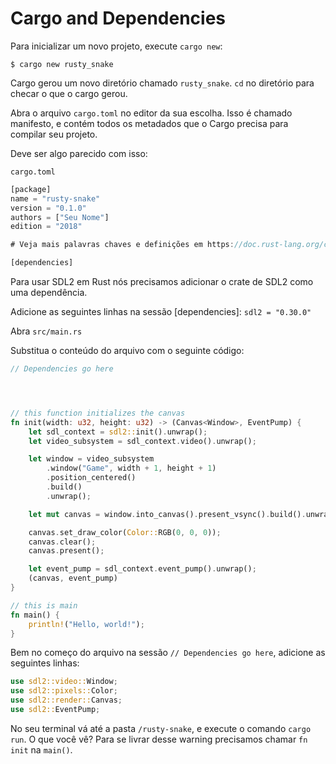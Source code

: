 # Cargo and Dependencies

Para inicializar um novo projeto, execute `cargo new`:

```shell
$ cargo new rusty_snake
```

Cargo gerou um novo diretório chamado `rusty_snake`. `cd` no diretório para checar o que o cargo gerou.

Abra o arquivo `cargo.toml` no editor da sua escolha. Isso é chamado manifesto, e contém todos os metadados que o Cargo precisa para compilar seu projeto.

Deve ser algo parecido com isso:

`cargo.toml`

```rust
[package]
name = "rusty-snake"
version = "0.1.0"
authors = ["Seu Nome"]
edition = "2018"

# Veja mais palavras chaves e definições em https://doc.rust-lang.org/cargo/reference/manifest.html

[dependencies]

```

Para usar SDL2 em Rust nós precisamos adicionar o crate de SDL2 como uma dependência.

Adicione as seguintes linhas na sessão [dependencies]:
`sdl2 = "0.30.0"`

Abra `src/main.rs`

Substitua o conteúdo do arquivo com o seguinte código:

```rust
// Dependencies go here




// this function initializes the canvas
fn init(width: u32, height: u32) -> (Canvas<Window>, EventPump) {
    let sdl_context = sdl2::init().unwrap();
    let video_subsystem = sdl_context.video().unwrap();

    let window = video_subsystem
        .window("Game", width + 1, height + 1)
        .position_centered()
        .build()
        .unwrap();

    let mut canvas = window.into_canvas().present_vsync().build().unwrap();

    canvas.set_draw_color(Color::RGB(0, 0, 0));
    canvas.clear();
    canvas.present();

    let event_pump = sdl_context.event_pump().unwrap();
    (canvas, event_pump)
}

// this is main
fn main() {
    println!("Hello, world!");
}
```

Bem no começo do arquivo na sessão `// Dependencies go here`, adicione as seguintes linhas:

```rust
use sdl2::video::Window;
use sdl2::pixels::Color;
use sdl2::render::Canvas;
use sdl2::EventPump;
```

No seu terminal vá até a pasta `/rusty-snake`, e execute o comando `cargo run`.
O que você vê? Para se livrar desse warning precisamos chamar `fn init` na `main()`.
